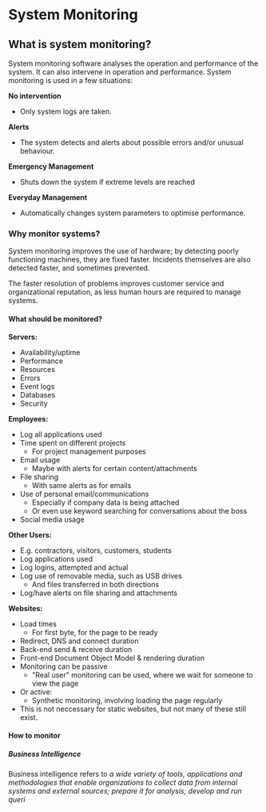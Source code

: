 # System Monitoring

## What is system monitoring?

System monitoring software analyses the operation and performance of the system. It can also intervene in operation and performance. System monitoring is used in a few situations:

**No intervention**
- Only system logs are taken.

**Alerts**
- The system detects and alerts about possible errors and/or unusual behaviour.

**Emergency Management**
- Shuts down the system if extreme levels are reached

**Everyday Management**
- Automatically changes system parameters to optimise performance.

### Why monitor systems?

System monitoring improves the use of hardware; by detecting poorly functioning machines, they are fixed faster. Incidents themselves are also detected faster, and sometimes prevented.

The faster resolution of problems improves customer service and organizational reputation, as less human hours are required to manage systems.

#### What should be monitored?

**Servers:**
- Availability/uptime
- Performance
- Resources
- Errors
- Event logs
- Databases
- Security

**Employees:**
- Log all applications used
- Time spent on different projects
	- For project management purposes
- Email usage
	- Maybe with alerts for certain content/attachments
- File sharing
	- With same alerts as for emails
- Use of personal email/communications
	- Especially if company data is being attached
	- Or even use keyword searching for conversations about the boss
- Social media usage

**Other Users:**
- E.g. contractors, visitors, customers, students
- Log applications used
- Log logins, attempted and actual
- Log use of removable media, such as USB drives
	- And files transferred in both directions
- Log/have alerts on file sharing and attachments

**Websites:**
- Load times
	- For first byte, for the page to be ready
- Redirect, DNS and connect duration
- Back-end send & receive duration
- Front-end Document Object Model & rendering duration
- Monitoring can be passive
	- "Real user" monitoring can be used, where we wait for someone to view the page
- Or active:
	- Synthetic monitoring, involving loading the page regularly
- This is not neccessary for static websites, but not many of these still exist.

#### How to monitor

##### Business Intelligence

Business intelligence refers to *a wide variety of tools, applications and methodologies that enable organizations to collect data from internal systems and external sources; prepare it for analysis; develop and run queri*
